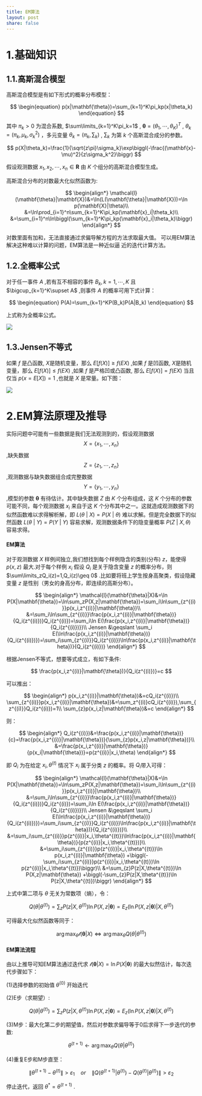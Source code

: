 ```yaml
---
title: EM算法
layout: post
share: false
---
```


# 1.基础知识
## 1.1.高斯混合模型

高斯混合模型是有如下形式的概率分布模型：

$$
\begin{equation}
p(x|\mathbf{\theta})=\sum_{k=1}^K\pi_kp(x|\theta_k)
\end{equation}
$$

其中 $\pi_k>0$ 为混合系数, $\sum\limits_{k=1}^K\pi_k=1$ , $\mathbf{\theta}=(\theta_1,\cdots,\theta_K)^T$ , $\theta_k=(\pi_k,\mu_k,\sigma_k^2)$ ，多元变量 $\theta_k=(\pi_k,\sum_k)$ , $\sum_k$ 为第 $k$ 个高斯混合成分的参数。

$$
p(X|\theta_k)=\frac{1}{\sqrt{z\pi}\sigma_k}\exp\biggl(-\frac{(\mathbf{x}-\mu)^2}{z\sigma_k^2}\biggr)
$$

假设观测数据 $x_1,x_2,\cdots,x_n \in \mathbf{R}$ 由 $K$ 个组分的高斯混合模型生成。

高斯混合分布的对数最大化似然函数为:

$$
\begin{align*}
\mathcal{l}(\mathbf{\theta}|\mathbf{X})&=\ln(L(\mathbf{\theta}|\mathbf{X}))=\ln p(\mathbf{X}|\theta)\\
&=\ln\prod_{i=1}^n\sum_{k=1}^K\pi_kp(\mathbf{x}_i|\theta_k)\\
&=\sum_{i=1}^n\ln\biggl(\sum_{k=1}^K\pi_kp(\mathbf{x}_i|\theta_k)\biggr)
\end{align*}
$$

对数里面有加和，无法直接通过求偏导解方程的方法求取最大值。
可以用EM算法解决这种难以计算的问题，EM算法是一种近似逼
近的迭代计算方法。

## 1.2.全概率公式
对于任一事件 $A$ ,若有互不相容的事件 $B_k,k=1,\cdots,K$ 且 $\bigcup_{k=1}^K\supset A$ ,则事件 $A$ 的概率可用下式计算：

$$
\begin{equation}
P(A)=\sum_{k=1}^KP(B_k)P(A|B_k)
\end{equation}
$$

上式称为全概率公式。

![](https://darknessbeforedawn.github.io/test-book/images/EM1.png)

## 1.3.Jensen不等式

如果 $f$ 是凸函数, $X$是随机变量，那么 $E[f(X)]\geq f(EX)$ ,如果 $f$ 是凹函数, $X$是随机变量，那么 $E[f(X)]\leq f(EX)$ ,如果 $f$ 是严格凹或凸函数, 那么 $E[f(X)]=f(EX)$ 当且仅当 $p(x=E[X])=1$ ,也就是 $X$ 是常量。如下图：

![](https://darknessbeforedawn.github.io/test-book/images/EM2.png)


# 2.EM算法原理及推导

实际问题中可能有一些数据是我们无法观测到的，假设观测数据$$X=\{x_1,\cdots,x_n\}$$,缺失数据$$Z=\{z_1,\cdots,z_n\}$$,观测数据与缺失数据组合成完整数据$$Y=\{y_1,\cdots,y_n\}$$,模型的参数 $\mathbf{\theta}$ 有待估计。其中缺失数据 $Z$ 由 $K$ 个分布组成，这 $K$ 个分布的参数可能不同，每个观测数据 $x_i$ 来自于这 $K$ 个分布其中之一。这就造成观测数据下的似然函数难以求得解析解，即 $L(\theta$ \| $X)=P(X$ \| $\theta)$ 难以求解。但是完全数据下的似然函数 $L(\theta$ \| $Y)=P(Y$ \| $Y)$ 容易求解，观测数据条件下的隐变量概率 $P(Z$ \| $X,\theta)$ 容易求得。

#### EM算法

对于观测数据 $X$ 样例间独立,我们想找到每个样例隐含的类别(分布) $z$，能使得 $p(x,z)$ 最大.对于每个样例 $x_i$ 假设 $Q_i$ 是关于隐含变量 $z$ 的概率分布，则 $\sum\limits_zQ_i(z)=1,Q_i(z)\geq 0$ .比如要将班上学生按身高聚类，假设隐藏变量 $z$ 是性别（男女的身高分布，即连续的高斯分布）。

$$
\begin{align*}
\mathcal{l}(\mathbf{\theta}|X)&=\ln P(X|\mathbf{\theta})=\ln\sum_zP(X,z|\mathbf{\theta})=\sum_i\ln\sum_{z^{(i)}}p(x_i,z^{(i)}|\mathbf{\theta})\\
&=\sum_i\ln\sum_{z^{(i)}}\frac{p(x_i,z^{(i)}|\mathbf{\theta})}{Q_i(z^{(i)})}Q_i(z^{(i)})=\sum_i\ln E(\frac{p(x_i,z^{(i)}|\mathbf{\theta})}{Q_i(z^{(i)})})\\
Jensen &\geqslant \sum_i E(\ln\frac{p(x_i,z^{(i)}|\mathbf{\theta})}{Q_i(z^{(i)})})=\sum_i\sum_{z^{(i)}}Q_i(z^{(i)})\ln\frac{p(x_i,z^{(i)}|\mathbf{\theta})}{Q_i(z^{(i)})}
\end{align*}
$$

根据Jensen不等式，想要等式成立，有如下条件:

$$
\frac{p(x_i,z^{(i)}|\mathbf{\theta})}{Q_i(z^{(i)})}=c
$$

可以推出：

$$
\begin{align*}
p(x_i,z^{(i)}|\mathbf{\theta})&=cQ_i(z^{(i)})\\
\sum_{z^{(i)}}p(x_i,z^{(i)}|\mathbf{\theta})&=\sum_z^{(i)}cQ_i(z^{(i)}),\sum_{z^{(i)}}Q_i(z^{(i)})=1\\
\sum_{z}p(x_i,z|\mathbf{\theta})&=c
\end{align*}
$$

则：

$$
\begin{align*}
Q_i(z^{(i)})&=\frac{p(x_i,z^{(i)}|\mathbf{\theta})}{c}=\frac{p(x_i,z^{(i)}|\mathbf{\theta})}{\sum_{z}p(x_i,z|\mathbf{\theta})}\\
&=\frac{p(x_i,z^{(i)}|\mathbf{\theta})}{p(x_i|\mathbf{\theta})}=p(z^{(i)}|x_i,\theta)
\end{align*}
$$

即 $Q_i$ 为在给定 $x_i,\theta^{(t)}$ 情况下 $x_i$ 属于分类 $z$ 的概率。将 $Q_i$带入可得：

$$
\begin{align*}
\mathcal{l}(\mathbf{\theta}|X)&=\ln P(X|\mathbf{\theta})=\ln\sum_zP(X,z|\mathbf{\theta})=\sum_i\ln\sum_{z^{(i)}}p(x_i,z^{(i)}|\mathbf{\theta})\\
&=\sum_i\ln\sum_{z^{(i)}}\frac{p(x_i,z^{(i)}|\mathbf{\theta})}{Q_i(z^{(i)})}Q_i(z^{(i)})=\sum_i\ln E(\frac{p(x_i,z^{(i)}|\mathbf{\theta})}{Q_i(z^{(i)})})\\
Jensen &\geqslant \sum_i E(\ln\frac{p(x_i,z^{(i)}|\mathbf{\theta})}{Q_i(z^{(i)})})=\sum_i\sum_{z^{(i)}}Q_i(z^{(i)})\ln\frac{p(x_i,z^{(i)}|\mathbf{\theta})}{Q_i(z^{(i)})}\\
&=\sum_i\sum_{z^{(i)}}p(z^{(i)}|x_i,\theta^{(t)})\ln\frac{p(x_i,z^{(i)}|\mathbf{\theta})}{p(z^{(i)}|x_i,\theta^{(t)})}\\
&=\sum_i\sum_{z^{(i)}}p(z^{(i)}|x_i,\theta^{(t)})\ln p(x_i,z^{(i)}|\mathbf{\theta}) +\biggl(-\sum_i\sum_{z^{(i)}}p(z^{(i)}|x_i,\theta^{(t)})\ln p(z^{(i)}|x_i,\theta^{(t)})\biggr)\\
&=\sum_{z}P(z|X,\theta^{(t)})\ln P(X,z|\mathbf{\theta}) +\biggl(-\sum_{z}P(z|X,\theta^{(t)})\ln P(z|X,\theta^{(t)})\biggr)
\end{align*}
$$

上式中第二项与 $\theta$ 无关为常数项（熵），令：

$$
Q(\theta|\theta^{(t)}) = \sum_{z}P(z|X,\theta^{(t)})\ln P(X,z|\mathbf{\theta})=E_z(\ln P(X,z|\mathbf{\theta})|X,\theta^{(t)})
$$

可得最大化似然函数等同于：

$$
\arg\max_\theta\mathcal{l}(\mathbf{\theta}|X)\Leftrightarrow\arg\max_\theta Q(\theta|\theta^{(t)})
$$

#### EM算法流程
由以上推导可知EM算法通过迭代求 $\mathcal{l}(\mathbf{\theta}|X)=\ln P(X|\mathbf{\theta})$ 的最大似然估计，每次迭代步骤如下：

(1)选择参数的初始值 $\theta^{(0)}$ 开始迭代

(2)E步（求期望）:

$$
Q(\theta|\theta^{(t)}) = \sum_{z}P(z|X,\theta^{(t)})\ln P(X,z|\mathbf{\theta})=E_z(\ln P(X,z|\mathbf{\theta})|X,\theta^{(t)})
$$

(3)M步：最大化第二步的期望值，然后对参数求偏导等于0后求得下一步迭代的参数:

$$
\theta^{(t+1)}\leftarrow\arg\max_\theta Q(\theta|\theta^{(t)})
$$

(4)重复E步和M步直至：

$$\|\theta^{(t+1)}-\theta^{(t)}\|>\varepsilon_1~~~~or~~~~\|Q(\theta^{(t+1)}|\theta^{(t)})-Q(\theta^{(t)}|\theta^{(t)})\|>\varepsilon_2$$

停止迭代，返回 $\theta^*=\theta^{(t+1)}$ .



